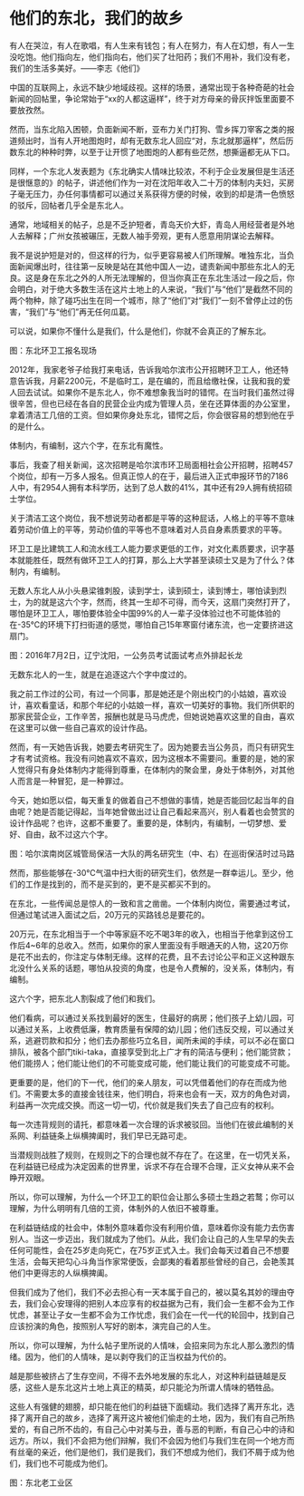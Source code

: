 # 他们的东北，我们的故乡



有人在哭泣，有人在歌唱，有人生来有钱包；有人在努力，有人在幻想，有人一生没吃饱。他们指向左，他们指向右，他们买了壮阳药；我们不用补，我们没有老，我们的生活多美好。——李志《他们》



中国的互联网上，永远不缺少地域歧视。这样的场景，通常出现于各种奇葩的社会新闻的回帖里，争论常始于“xx的人都这逼样”，终于对方母亲的骨灰拌饭里面要不要放孜然。



然而，当东北陷入困顿，负面新闻不断，亚布力关门打狗、雪乡挥刀宰客之类的报道频出时，当有人开地图炮时，却有无数东北人回应“对，东北就那逼样”，然后历数东北的种种时弊，以至于让开惯了地图炮的人都有些茫然，想撕逼都无从下口。







同样，一个东北人发表题为《东北确实人情味比较浓，不利于企业发展但是生活还是很惬意的》的帖子，讲述他们作为一对在沈阳年收入二十万的体制内夫妇，买房子毫无压力，办任何事情都可以通过关系获得方便的时候，收到的却是清一色愤怒的驳斥，回帖者几乎全是东北人。



通常，地域相关的帖子，总是不乏护短者，青岛天价大虾，青岛人用经营者是外地人去解释；广州女孩被碾压，无数人袖手旁观，更有人愿意用阴谋论去解释。



我不是说护短是对的，但这样的行为，似乎更容易被人们所理解。唯独东北，当负面新闻爆出时，往往第一反映是站在其他中国人一边，谴责新闻中那些东北人的无良。这是身在东北之外的人所无法理解的，但当你真正在东北生活过一段之后，你会明白，对于绝大多数生活在这片土地上的人来说，“我们”与“他们”是截然不同的两个物种，除了碰巧出生在同一个城市，除了“他们”对“我们”一刻不曾停止过的伤害，“我们”与“他们”再无任何瓜葛。



可以说，如果你不懂什么是我们，什么是他们，你就不会真正的了解东北。





图：东北环卫工报名现场



2012年，我家老爷子给我打来电话，告诉我哈尔滨市公开招聘环卫工人，他还特意告诉我，月薪2200元，不是临时工，是在编的，而且给缴社保，让我和我的爱人回去试试。如果你不是东北人，你不难想象我当时的错愕。在当时我们虽然过得很辛苦，但也已经在各自的民营企业内成为管理人员，坐在还算体面的办公室里，拿着清洁工几倍的工资。但如果你身处东北，错愕之后，你会很容易的想到他在乎的是什么。



体制内，有编制，这六个字，在东北有魔性。



事后，我查了相关新闻，这次招聘是哈尔滨市环卫局面相社会公开招聘，招聘457个岗位，却有一万多人报名。但真正惊人的在于，最后进入正式申报环节的7186人中，有2954人拥有本科学历，达到了总人数的41%，其中还有29人拥有统招硕士学位。



关于清洁工这个岗位，我不想说劳动者都是平等的这种屁话，人格上的平等不意味着劳动价值上的平等，劳动价值的平等也不意味着对人员自身素质要求的平等。



环卫工是比建筑工人和流水线工人能力要求更低的工作，对文化素质要求，识字基本就能胜任，既然有做环卫工人的打算，那么上大学甚至读硕士又是为了什么？体制内，有编制。



无数人东北人从小头悬梁锥刺股，读到学士，读到硕士，读到博士，哪怕读到烈士，为的就是这六个字，然而，终其一生却不可得，而今天，这扇门突然打开了，哪怕是环卫工人，哪怕要体验全中国99%的人一辈子没体验过也不可能体验的在-35℃的环境下打扫街道的感觉，哪怕自己15年寒窗付诸东流，也一定要挤进这扇门。





图：2016年7月2日，辽宁沈阳，一公务员考试面试考点外排起长龙



无数东北人的一生，就是在追逐这六个字中度过的。



我之前工作过的公司，有过一个同事，那是她还是个刚出校门的小姑娘，喜欢设计，喜欢看童话，和那个年纪的小姑娘一样，喜欢一切美好的事物。我们所供职的那家民营企业，工作辛苦，报酬也就是马马虎虎，但她说她喜欢这里的自由，喜欢在这里可以做一些自己喜欢的设计作品。



然而，有一天她告诉我，她要去考研究生了。因为她要去当公务员，而只有研究生才有考试资格。我没有问她喜欢不喜欢，因为这根本不需要问。重要的是，她的家人觉得只有身处体制内才能得到尊重，在体制内的聚会里，身处于体制外，对其他人而言是一种冒犯，是一种罪过。



今天，她如愿以偿，每天重复的做着自己不想做的事情，她是否能回忆起当年的自由呢？她是否能记得起，当年她曾做出过让自己看起来高兴，别人看着也会赞赏的设计作品呢？也许，这都不重要了。重要的是，体制内，有编制，一切梦想、爱好、自由，敌不过这六个字。





图：哈尔滨南岗区城管局保洁一大队的两名研究生（中、右）在巡街保洁时过马路



然而，那些能够在-30℃气温中扫大街的研究生们，依然是一群幸运儿。至少，他们的工作是找到的，而不是买到的，更不是买都买不到的。



在东北，一些传闻总是惊人的一致和言之凿凿。一个体制内岗位，需要通过考试，但通过笔试进入面试之后，20万元的买路钱总是要花的。



20万元，在东北相当于一个中等家庭不吃不喝3年的收入，也相当于他拿到这份工作后4~6年的总收入。然而，如果你的家人里面没有手眼通天的人物，这20万你是花不出去的，你注定与体制无缘。这样的花费，且不去讨论公平和正义这种跟东北没什么关系的话题，哪怕从投资的角度，也是令人费解的，没关系，体制内，有编制。



这六个字，把东北人割裂成了他们和我们。



他们看病，可以通过关系找到最好的医生，住最好的病房；他们孩子上幼儿园，可以通过关系，上收费低廉，教育质量有保障的幼儿园；他们违反交规，可以通过关系，逃避罚款和扣分；他们去办那些巧立名目，闻所未闻的手续，可以不必在窗口排队，被各个部门tiki-taka，直接享受到北上广才有的简洁与便利；他们能贷款；他们能捞人；他们能让他们的不可能变成可能，他们能让我们的可能变成不可能。



更重要的是，他们的下一代，他们的亲人朋友，可以凭借着他们的存在而成为他们。不需要太多的直接金钱往来，他们明白，将来也会有一天，双方的角色对调，利益再一次完成交换。而这一切一切，代价就是我们失去了自己应有的权利。



每一次违背规则的请托，都意味着一次合理的诉求被驳回。当他们在彼此编制的关系网、利益链条上纵横捭阖时，我们早已无路可走。



当潜规则战胜了规则，在规则之下的合理也就不存在了。在这里，在一切凭关系，在利益链已经成为决定因素的世界里，诉求不存在合理不合理，正义女神从来不会睁开双眼。



所以，你可以理解，为什么一个环卫工的职位会让那么多硕士生趋之若鹜；你可以理解，为什么明明有几倍的工资，体制外的人依旧不被尊重。



在利益链结成的社会中，体制外意味着你没有利用价值，意味着你没有能力去伤害别人。当这一步迈出，我们就成为了他们。从此，我们会让自己的人生早早的失去任何可能性，会在25岁走向死亡，在75岁正式入土。我们会每天过着自己不想要生活，会每天把勾心斗角当作家常便饭，会鄙夷的看着那些曾经的自己，会艳羡其他们中更得志的人纵横捭阖。



但我们成为了他们，我们不必去担心有一天本属于自己的，被以莫名其妙的理由夺去，我们会心安理得的把别人本应享有的权益据为己有，我们会一生都不会为工作忧虑，甚至让子女一生都不会为工作忧虑，我们会在一代一代的轮回中，找到自己应该扮演的角色，按照别人写好的剧本，演完自己的人生。



所以，你可以理解，为什么帖子里所说的人情味，会招来同为东北人那么激烈的情绪。因为，他们的人情味，是以剥夺我们的正当权益为代价的。



越是那些被挤占了生存空间，不得不去外地发展的东北人，对这种利益链越是反感，这些人是东北这片土地上真正的精英，却只能沦为所谓人情味的牺牲品。



这些人有强健的翅膀，却只能在他们的利益链下面蠕动。我们选择了离开东北，选择了离开自己的故乡，选择了离开这片被他们偷走的土地，因为，我们有自己所热爱的，有自己所不齿的，有自己心中对美与丑，善与恶的判断，有自己心中的诗和远方。所以，我们不会把为他们辩解，我们不会因为他们与我们生在同一个地方而有丝毫的亲近，他们是他们，我们是我们，我们不想成为他们，我们不屑于成为他们，我们也不可能成为他们。





图：东北老工业区